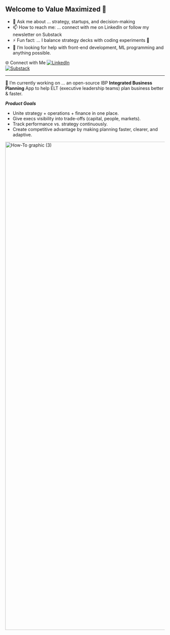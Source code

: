 ## Welcome to Value Maximized 👋  
- 💬 Ask me about ... strategy, startups, and decision-making  
- 📫 How to reach me: ... connect with me on LinkedIn or follow my newsletter on Substack
- ⚡ Fun fact: ... I balance strategy decks with coding experiments 🚀
- 👯 I’m looking for help with front-end development, ML programming and anything possible. 

🌐 Connect with Me
[![LinkedIn](https://img.shields.io/badge/LinkedIn-0A66C2?style=for-the-badge&logo=linkedin&logoColor=white)](https://www.linkedin.com/in/varun-jay-vj/)  
[![Substack](https://img.shields.io/badge/Substack-FF6719?style=for-the-badge&logo=substack&logoColor=white)](https://valuemaximized.substack.com/)  

------------------------------

🔭 I’m currently working on ... an open-source IBP **Integrated Business Planning** App to help ELT (executive leadership teams) plan business better & faster.   

_**Product Goals**_
- Unite strategy + operations + finance in one place.
- Give execs visibility into trade-offs (capital, people, markets).
- Track performance vs. strategy continuously.
- Create competitive advantage by making planning faster, clearer, and adaptive.  

<img width="2000" height="1545" alt="How-To graphic (3)" src="https://github.com/user-attachments/assets/d14e0781-3c31-47df-ac92-4fabdcb1fc2f" />
